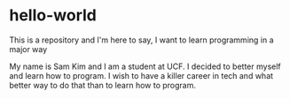 # hello-world
This is a repository and I'm here to say, I want to learn programming in a major way

My name is Sam Kim and I am a student at UCF. I decided to better myself and learn how to program.
I wish to have a killer career in tech and what better way to do that than to learn how to program.

